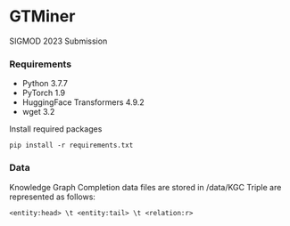 # GTMiner
SIGMOD 2023 Submission


### Requirements

* Python 3.7.7
* PyTorch 1.9
* HuggingFace Transformers 4.9.2
* wget 3.2

Install required packages
```
pip install -r requirements.txt
```

### Data
Knowledge Graph Completion data files are stored in /data/KGC
Triple are represented as follows:

```
<entity:head> \t <entity:tail> \t <relation:r>
```

